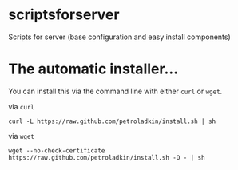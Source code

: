 scriptsforserver
================

Scripts for server (base configuration and easy install components)



The automatic installer…
=============

You can install this via the command line with either `curl` or `wget`.

via `curl`

    curl -L https://raw.github.com/petroladkin/install.sh | sh

via `wget`

    wget --no-check-certificate https://raw.github.com/petroladkin/install.sh -O - | sh
